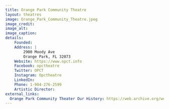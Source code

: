 ```yaml
---
title: Orange Park Community Theatre
layout: theatres
image: Orange_Park_Community_Theatre.jpeg
image_credit:
image_alt:
image_caption:
details:
    Founded: 
    Address: |
        2900 Moody Ave
        Orange Park, FL 32073
    Website: https://www.opct.info
    Facebook: opctheatre
    Twitter: OPCT
    Instagram: Opctheatre
    LinkedIn: 
    Phone: 1-904-276-2599
    Artistic Director: 
external_links:
  Orange Park Community Theater Our History: https://web.archive.org/web/20230430184654/https://www.opct.info/our-history  
---
```

